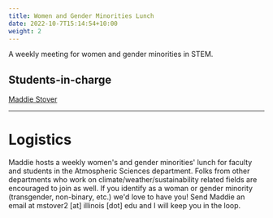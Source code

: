 ```yaml
---
title: Women and Gender Minorities Lunch
date: 2022-10-7T15:14:54+10:00
weight: 2
---
```


A weekly meeting for women and gender minorities in STEM.

## Students-in-charge
[Maddie Stover](https://cdds-at-uiuc.github.io/team/maddie-stover/)

---
# Logistics
Maddie hosts a weekly women's and gender minorities' lunch for faculty and students in the Atmospheric Sciences department. Folks from other departments who work on climate/weather/sustainability related fields are encouraged to join as well. If you identify as a woman or gender minority (transgender, non-binary, etc.) we'd love to have you! Send Maddie an email at mstover2 [at] illinois [dot] edu and I will keep you in the loop.